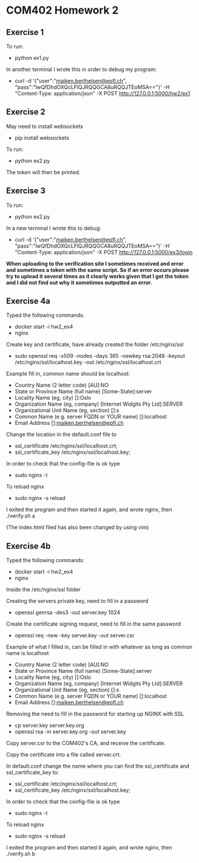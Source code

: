# COM402 Homework 2  

## Exercise 1 
To run:
- python ex1.py

In another terminal I wrote this in order to debug my program:
- curl -d '{"user":"maiken.berthelsen@epfl.ch", "pass":"IwQfDhdOXQcLFlQJRQQGCA8uRQQJTEoMSA=="}' -H "Content-Type: application/json" -X POST http://127.0.0.1:5000/hw2/ex1

## Exercise 2
May need to install websockets
- pip install websockets

To run:
- python ex2.py

The token will then be printed.

## Exercise 3 
To run:
- python ex2.py

In a new terminal I wrote this to debug:
- curl -d '{"user":"maiken.berthelsen@epfl.ch", "pass":"IwQfDhdOXQcLFlQJRQQGCA8uRQQJTEoMSA=="}' -H "Content-Type: application/json" -X POST http://127.0.0.1:5000/ex3/login

**When uploading to the verification site I sometimes received and error and sometimes a token with the same script. So if an error occurs please try to upload it several times as it clearly works given that I got the token and I did not find out why it sometimes outputted an error.**



## Exercise 4a
Typed the following commands:
- docker start -i hw2_ex4
- nginx

Create key and certificate, have already created the folder /etc/nginx/ssl
- sudo openssl req -x509 -nodes -days 365 -newkey rsa:2048 -keyout /etc/nginx/ssl/localhost.key -out /etc/nginx/ssl/localhost.crt

Example fill in, common name should be localhost: 

- Country Name (2 letter code) [AU]:NO
- State or Province Name (full name) [Some-State]:server
- Locality Name (eg, city) []:Oslo
- Organization Name (eg, company) [Internet Widgits Pty Ltd]:SERVER
- Organizational Unit Name (eg, section) []:s
- Common Name (e.g. server FQDN or YOUR name) []:localhost
- Email Address []:maiken.berthelsen@epfl.ch

Change the location in the default.conf file to 
- ssl_certificate /etc/nginx/ssl/localhost.crt;
- ssl_certificate_key /etc/nginx/ssl/localhost.key;

In order to check that the config-file is ok type
- sudo nginx -t

To reload nginx 
- sudo nginx -s reload

I exited the program and then started it again, and wrote nginx, then ./verify.sh a

(The index.html filed has also been changed by using vim)

## Exercise 4b
Typed the following commands:
- docker start -i hw2_ex4
- nginx

Inside the /etc/nginx/ssl folder

Creating the servers private key, need to fill in a password
- openssl genrsa -des3 -out server.key 1024

Create the certificate signing request, need to fill in the same password
- openssl req -new -key server.key -out server.csr

Example of what I filled in, can be filled in with whatever as long as common name is localhost

- Country Name (2 letter code) [AU]:NO
- State or Province Name (full name) [Some-State]:server
- Locality Name (eg, city) []:Oslo
- Organization Name (eg, company) [Internet Widgits Pty Ltd]:SERVER
- Organizational Unit Name (eg, section) []:s
- Common Name (e.g. server FQDN or YOUR name) []:localhost
- Email Address []:maiken.berthelsen@epfl.ch

Removing the need to fill in the password for starting up NGINX with SSL
- cp server.key server.key.org
- openssl rsa -in server.key.org -out server.key

Copy server.csr to the COM402's CA, and receive the certificate.

Copy the certificate into a file called server.crt.

In default.conf change the name where you can find the ssl_certificate and ssl_certificate_key to:
- ssl_certificate /etc/nginx/ssl/localhost.crt;
- ssl_certificate_key /etc/nginx/ssl/localhost.key;

In order to check that the config-file is ok type
- sudo nginx -t

To reload nginx 
- sudo nginx -s reload

I exited the program and then started it again, and wrote nginx, then ./verify.sh b




